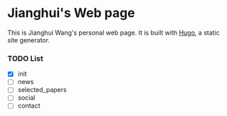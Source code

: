 # Jianghui's Web page

This is Jianghui Wang's personal web page. It is built with [Hugo](https://gohugo.io/), a static site generator.

### TODO List

- [X] init
- [ ] news
- [ ] selected_papers
- [ ] social
- [ ] contact